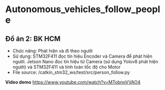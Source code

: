 # Autonomous_vehicles_follow_people

## Đồ án 2: BK HCM
- Chức năng: Phát hiện và đi theo người
- Sử dụng: STM32F411 đọc tín hiệu Encoder và Camera để phát hiện người. Jetson Nano đọc tín hiệu từ Camera (sử dụng Yolov8 phát hiện người) và STM32F411 và tính toán tốc độ cho Motor
- File source: /catkin_stm32_ws/test/src/person_follow.py

**Video demo**
https://www.youtube.com/watch?v=MTobnoVVAO4
